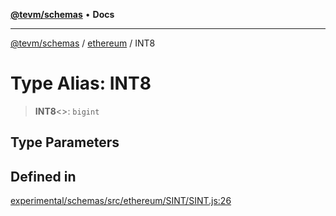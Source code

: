 [**@tevm/schemas**](../../README.md) • **Docs**

***

[@tevm/schemas](../../modules.md) / [ethereum](../README.md) / INT8

# Type Alias: INT8

> **INT8**\<\>: `bigint`

## Type Parameters

## Defined in

[experimental/schemas/src/ethereum/SINT/SINT.js:26](https://github.com/qbzzt/tevm-monorepo/blob/main/experimental/schemas/src/ethereum/SINT/SINT.js#L26)

